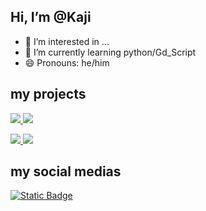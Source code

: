 ## Hi, I’m @Kaji
- 👀 I’m interested in ...
- 🌱 I’m currently learning python/Gd_Script 
- 😄 Pronouns: he/him

## my projects

<a href="https://rickzin0.itch.io/patotive" > <img src= "https://images-wixmp-ed30a86b8c4ca887773594c2.wixmp.com/f/6dbf9fb5-5adc-4a90-ac16-09801039c4d8/dhpg7bb-06235d75-af35-4034-b4ba-2c1334856ed5.png?token=eyJ0eXAiOiJKV1QiLCJhbGciOiJIUzI1NiJ9.eyJzdWIiOiJ1cm46YXBwOjdlMGQxODg5ODIyNjQzNzNhNWYwZDQxNWVhMGQyNmUwIiwiaXNzIjoidXJuOmFwcDo3ZTBkMTg4OTgyMjY0MzczYTVmMGQ0MTVlYTBkMjZlMCIsIm9iaiI6W1t7InBhdGgiOiJcL2ZcLzZkYmY5ZmI1LTVhZGMtNGE5MC1hYzE2LTA5ODAxMDM5YzRkOFwvZGhwZzdiYi0wNjIzNWQ3NS1hZjM1LTQwMzQtYjRiYS0yYzEzMzQ4NTZlZDUucG5nIn1dXSwiYXVkIjpbInVybjpzZXJ2aWNlOmZpbGUuZG93bmxvYWQiXX0.-Spw6ekcDoI_AP7YVtVZmWj1TIAJ4NQi6zhgZslLHrM"> </a>
<img src= "https://i.pinimg.com/originals/7a/4f/c1/7a4fc1e370147372df2078a70a49c906.gif">

<a href="https://nunes-mt.itch.io/ironclade-full" > <img src= "https://images-wixmp-ed30a86b8c4ca887773594c2.wixmp.com/f/6dbf9fb5-5adc-4a90-ac16-09801039c4d8/dhpiz76-aa95c99c-bdf7-4922-b557-86236244463f.gif?token=eyJ0eXAiOiJKV1QiLCJhbGciOiJIUzI1NiJ9.eyJzdWIiOiJ1cm46YXBwOjdlMGQxODg5ODIyNjQzNzNhNWYwZDQxNWVhMGQyNmUwIiwiaXNzIjoidXJuOmFwcDo3ZTBkMTg4OTgyMjY0MzczYTVmMGQ0MTVlYTBkMjZlMCIsIm9iaiI6W1t7InBhdGgiOiJcL2ZcLzZkYmY5ZmI1LTVhZGMtNGE5MC1hYzE2LTA5ODAxMDM5YzRkOFwvZGhwaXo3Ni1hYTk1Yzk5Yy1iZGY3LTQ5MjItYjU1Ny04NjIzNjI0NDQ2M2YuZ2lmIn1dXSwiYXVkIjpbInVybjpzZXJ2aWNlOmZpbGUuZG93bmxvYWQiXX0.plYx5MJm5OaMEboToQIPDabbcLbHaN1nPmIfp95JFxQ"> </a>
<img src= "https://i.pinimg.com/originals/69/a4/de/69a4ded8d5b14c785c5ccca071bb4aab.gif">

## my social medias
 <a href= "https://x.com/rKaji_dev"> <img alt="Static Badge" src="https://img.shields.io/badge/-brightgreen?logo=X&color=blue">
 </a>
